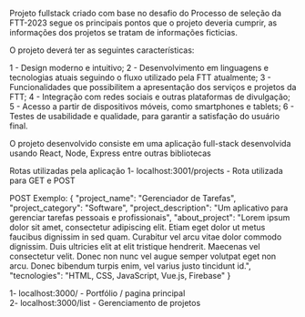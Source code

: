 Projeto fullstack criado com base no desafio do Processo de seleção da FTT-2023 segue os principais pontos que o
projeto deveria cumprir, as informações dos projetos se tratam de informações ficticias.

O projeto deverá ter as seguintes características:

1 - Design moderno e intuitivo;
2 - Desenvolvimento em linguagens e tecnologias atuais seguindo o fluxo utilizado pela FTT atualmente;
3 - Funcionalidades que possibilitem a apresentação dos serviços e projetos da FTT;
4 - Integração com redes sociais e outras plataformas de divulgação;
5 - Acesso a partir de dispositivos móveis, como smartphones e tablets;
6 - Testes de usabilidade e qualidade, para garantir a satisfação do usuário final.

O projeto desenvolvido consiste em uma aplicação full-stack desenvolvida usando React, Node, Express entre outras bibliotecas

Rotas utilizadas pela aplicação
1- localhost:3001/projects - Rota utilizada para GET e POST

POST Exemplo: 
{
  "project_name": "Gerenciador de Tarefas",
  "project_category": "Software",
  "project_description": "Um aplicativo para gerenciar tarefas pessoais e profissionais",
  "about_project": "Lorem ipsum dolor sit amet, consectetur adipiscing elit. Etiam eget dolor ut metus faucibus dignissim in sed quam. 
   Curabitur vel arcu vitae dolor commodo dignissim. Duis ultricies elit at elit tristique hendrerit. Maecenas vel consectetur velit. 
   Donec non nunc vel augue semper volutpat eget non arcu. Donec bibendum turpis enim, vel varius justo tincidunt id.",
  "tecnologies": "HTML, CSS, JavaScript, Vue.js, Firebase"
}

1- localhost:3000/        - Portfólio / pagina principal        
2- localhost:3000/list    - Gerenciamento de projetos
